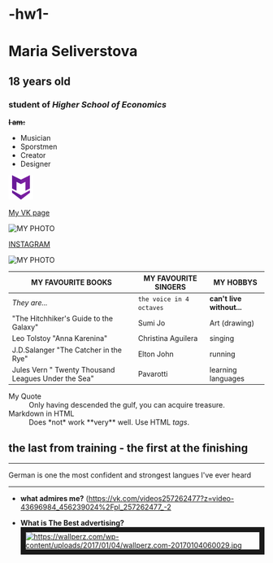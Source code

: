 # -hw1-
#  Maria Seliverstova
## 18 years old
### student of _Higher School of Economics_
~~**I am:**~~

* Musician
* Sporstmen
* Creator
* Designer

![alt text](https://github.com/adam-p/markdown-here/raw/master/src/common/images/icon48.png "Logo Title Text 1")


[My VK page](https://vk.com/selik_m99)

![MY PHOTO](https://pp.userapi.com/c639116/v639116372/4a538/FIkVvwxxW34.jpg)

[INSTAGRAM](https://www.instagram.com/peche_melba.8/)

![MY PHOTO](http://sro.today/wp-content/uploads/2014/11/2-logotip-vshe.jpg)

MY FAVOURITE BOOKS| MY FAVOURITE SINGERS |MY HOBBYS
--- | --- | ---
*They are...* | `the voice in 4 octaves` | **can't live without...**
"The Hitchhiker's Guide to the Galaxy" | Sumi Jo| Art (drawing)
| Leo Tolstoy "Anna Karenina"|Christina Aguilera | singing
|J.D.Salanger "The Catcher in the Rye"|Elton John|running
|Jules Vern " Twenty Thousand Leagues Under the Sea"|Pavarotti|learning languages

                            

<dl>
   <dt>My Quote</dt>
  <dd>Only having descended the gulf, you can acquire treasure.<dd>

   <dt>Markdown in HTML</dt>
  <dd>Does *not* work **very** well. Use HTML <em>tags</em>.</dd>
</dl>

## the last from training - the first at the finishing

---

German is one the most  confident and strongest langues I've ever heard

***
* __what admires me?__ (https://vk.com/videos257262477?z=video-43696984_456239024%2Fpl_257262477_-2


* __What is The Best advertising?__ <a href="https://vk.com/videos257262477?z=video-43696984_456239020%2Fpl_257262477_-2
" target="_blank"><img src="https://vk.com/video-43696984_456239020?t=12s" 
alt="https://wallperz.com/wp-content/uploads/2017/01/04/wallperz.com-20170104060029.jpg" width="240" height="180" border="10" /></a>
